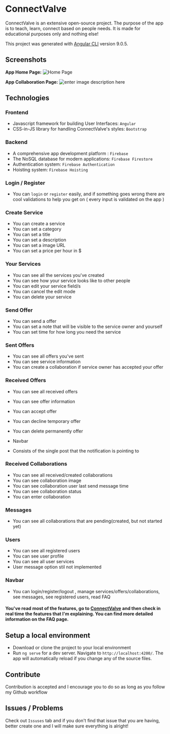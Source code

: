 # ConnectValve

  

ConnectValve is an extensive open-source project. The purpose of the app is to teach, learn, connect based on people needs. It is made for educational purposes only and nothing else!

  

This project was generated with [Angular CLI](https://github.com/angular/angular-cli) version 9.0.5.

  


## Screenshots

**App Home Page:** 
![Home Page](https://i.imgur.com/OG6GVXZ.png)

**App Collaboration Page:** 
![enter image description here](https://i.imgur.com/vX73U7b.png)

## Technologies

### Frontend

-   Javascript framework for building User Interfaces:  `Angular`
-   CSS-in-JS library for handling ConnectValve's styles:  `Bootstrap`

### Backend
-   A comprehensive app  development platform : `Firebase`
-   The NoSQL database for modern applications:  `Firebase Firestore`
-   Authentication system:  `Firebase Authentication`
-   Hoisting system:  `Firebase Hoisting`

### Login / Register

-   You can  `login`  or  `register`  easily, and if something goes wrong there are cool validations to help you get on ( every input is validated on the app )

### Create Service

-   You can create a service
-   You can set a category
-   You can set a title
-   You can set a description
-   You can set a image URL
-   You can set a price per hour in $

### Your Services

-   You can see all the services you've created
-   You can see how your service looks like to other people
-   You can edit your service field/s
-   You can cancel the edit mode
-   You can delete your service

### Send Offer

-   You can send a offer
-   You can set a note that will be visible to the service owner and yourself
-   You can set time for how long you need the service

### Sent Offers

-   You can see all offers you've sent
-   You can see service information
-   You can create a collaboration if service owner has accepted your offer

### Received Offers

-  You can see all received offers
-  You can see offer information
-  You can accept offer
-  You can decline temporary offer
-  You can delete permanently offer

-   Navbar
-   Consists of the single post that the notification is pointing to

### Received Collaborations

-   You can see all received/created collaborations
-   You can see collaboration image
-   You can see collaboration user last send message time
-   You can see collaboration status
-   You can enter collaboration

### Messages

-   You can see all collaborations that are pending(created, but not started yet)

### Users

-   You can see all registered users
-   You can see user profile
-   You can see all user services
-   User message option stil not implemented

### Navbar

-   You can login/register/logout , manage services/offers/collaborations, see messages, see registered users, read FAQ

#### You've read most of the features, go to  [ConnectValve](https://connectvalve.web.app/) and then check in real time the features that I'm explaining. You can find more detailed information on the FAQ page.

## Setup a local environment

-   Download or clone the project to your local environment
-   Run `ng serve` for a dev server. Navigate to `http://localhost:4200/`. The app will automatically reload if you change any of the source files. 

## Contribute

Contribution is accepted and I encourage you to do so as long as you follow my Github workflow

## Issues / Problems

Check out  `Issuses`  tab and if you don't find that issue that you are having, better create one and I will make sure everything is alright!